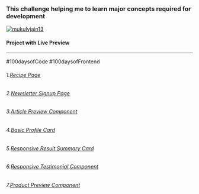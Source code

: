 <h3>This challenge helping me to learn major concepts required for development</h3>
<a href="https://twitter.com/mukulvjain13" target="blank">
    <img src="https://img.shields.io/twitter/follow/mukulvjain13?logo=twitter&style=for-the-badge" alt="mukulvjain13" />
  </a> 
<h4 >Project with Live Preview</h4> <hr>
#100daysofCode 
#100daysofFrontend

<h6>1.<a href="https://timely-bubblegum-9c2489.netlify.app/">Recipe Page</a></h6>
<h6>2.<a href="https://neon-toffee-b3c0ba.netlify.app/">Newsletter Signup Page</a></h6>
<h6>3.<a href="#">Article Preview Component</a></h6>
<h6>4.<a href="https://vermillion-blini-49bfef.netlify.app/">Basic Profile Card</a></h6>
<h6>5.<a href="https://glittering-alpaca-a872b2.netlify.app">Responsive Result Summary Card</a></h6>
<h6>6.<a href="https://mukulvjain1-grid-testimonial.netlify.app/">Responsive Testimonial Component </a></h6>
<h6>7.<a href="https://65bdf66b99ee7962dd7e9992--comfy-croquembouche-5abaf2.netlify.app/">Product Preview Component </a></h6>

